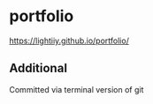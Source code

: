 # portfolio
https://lightiiy.github.io/portfolio/


## Additional
Committed via terminal version of git
